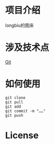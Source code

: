 # 项目介绍

longbiu的图床

# 涉及技术点
[Git](https://git-scm.com/)

# 如何使用
```shell
git clone
git pull
git add
git commit -m "……"
git push
```
# License
